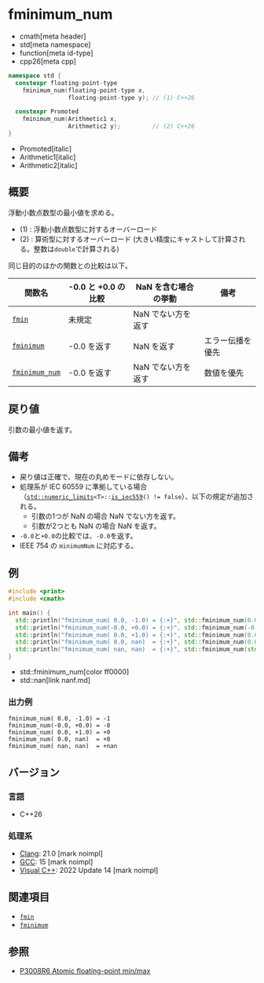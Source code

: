 # fminimum_num
* cmath[meta header]
* std[meta namespace]
* function[meta id-type]
* cpp26[meta cpp]

```cpp
namespace std {
  constexpr floating-point-type
    fminimum_num(floating-point-type x,
                 floating-point-type y); // (1) C++26

  constexpr Promoted
    fminimum_num(Arithmetic1 x,
                 Arithmetic2 y);         // (2) C++26
}
```
* Promoted[italic]
* Arithmetic1[italic]
* Arithmetic2[italic]

## 概要
浮動小数点数型の最小値を求める。

- (1) : 浮動小数点数型に対するオーバーロード
- (2) : 算術型に対するオーバーロード (大きい精度にキャストして計算される。整数は`double`で計算される)


同じ目的のほかの関数との比較は以下。

| 関数名 | -0.0 と +0.0 の比較 | NaN を含む場合の挙動 | 備考 |
|---|---|---|---|
| [`fmin`](fmin.md)                 | 未規定      | NaN でない方を返す | |
| [`fminimum`](fminimum.md)         | -0.0 を返す | NaN を返す | エラー伝播を優先 |
| [`fminimum_num`](fminimum_num.md) | -0.0 を返す | NaN でない方を返す | 数値を優先 |


## 戻り値
引数の最小値を返す。


## 備考
- 戻り値は正確で、現在の丸めモードに依存しない。
- 処理系が IEC 60559 に準拠している場合（[`std::numeric_limits`](../limits/numeric_limits.md)`<T>::`[`is_iec559`](../limits/numeric_limits/is_iec559.md)`() != false`）、以下の規定が追加される。
    - 引数の1つが NaN の場合 NaN でない方を返す。
    - 引数が2つとも NaN の場合 NaN を返す。
- `-0.0`と`+0.0`の比較では、`-0.0`を返す。
- IEEE 754 の `minimumNum` に対応する。


## 例
```cpp example
#include <print>
#include <cmath>

int main() {
  std::println("fminimum_num( 0.0, -1.0) = {:+}", std::fminimum_num(0.0, -1.0));
  std::println("fminimum_num(-0.0, +0.0) = {:+}", std::fminimum_num(-0.0, +0.0));
  std::println("fminimum_num( 0.0, +1.0) = {:+}", std::fminimum_num(0.0, +1.0));
  std::println("fminimum_num( 0.0, nan)  = {:+}", std::fminimum_num(0.0, std::nan("")));
  std::println("fminimum_num( nan, nan)  = {:+}", std::fminimum_num(std::nan(""), std::nan("")));
}
```
* std::fminimum_num[color ff0000]
* std::nan[link nanf.md]

### 出力例
```
fminimum_num( 0.0, -1.0) = -1
fminimum_num(-0.0, +0.0) = -0
fminimum_num( 0.0, +1.0) = +0
fminimum_num( 0.0, nan)  = +0
fminimum_num( nan, nan)  = +nan
```

## バージョン
### 言語
- C++26

### 処理系
- [Clang](/implementation.md#clang): 21.0 [mark noimpl]
- [GCC](/implementation.md#gcc): 15 [mark noimpl]
- [Visual C++](/implementation.md#visual_cpp): 2022 Update 14 [mark noimpl]


## 関連項目
- [`fmin`](fmin.md)
- [`fminimum`](fminimum.md)


## 参照
- [P3008R6 Atomic floating-point min/max](https://open-std.org/jtc1/sc22/wg21/docs/papers/2025/p3008r6.html)